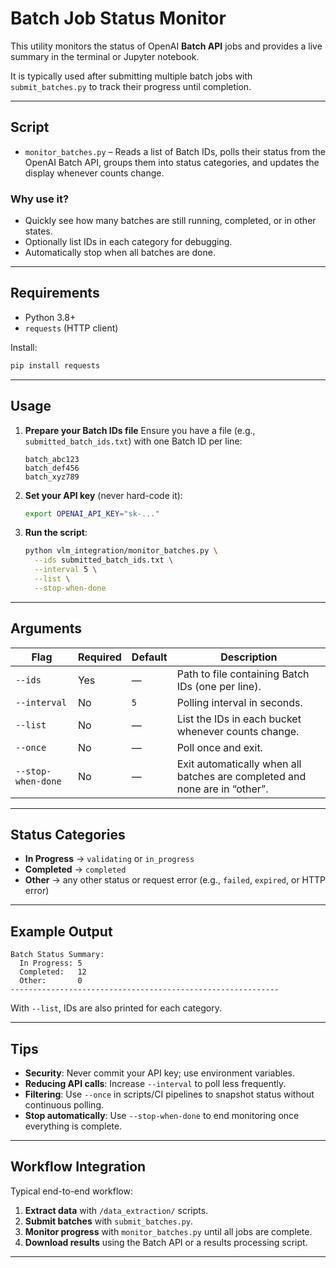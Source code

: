 # Batch Job Status Monitor

This utility monitors the status of OpenAI **Batch API** jobs and provides a live summary in the terminal or Jupyter notebook.

It is typically used after submitting multiple batch jobs with `submit_batches.py` to track their progress until completion.

---

## Script

- `monitor_batches.py` – Reads a list of Batch IDs, polls their status from the OpenAI Batch API, groups them into status categories, and updates the display whenever counts change.

### Why use it?

- Quickly see how many batches are still running, completed, or in other states.
- Optionally list IDs in each category for debugging.
- Automatically stop when all batches are done.

---

## Requirements

- Python 3.8+
- `requests` (HTTP client)

Install:
```bash
pip install requests
````

---

## Usage

1. **Prepare your Batch IDs file**
   Ensure you have a file (e.g., `submitted_batch_ids.txt`) with one Batch ID per line:

   ```
   batch_abc123
   batch_def456
   batch_xyz789
   ```

2. **Set your API key** (never hard-code it):

   ```bash
   export OPENAI_API_KEY="sk-..."
   ```

3. **Run the script**:

   ```bash
   python vlm_integration/monitor_batches.py \
     --ids submitted_batch_ids.txt \
     --interval 5 \
     --list \
     --stop-when-done
   ```

---

## Arguments

| Flag               | Required | Default | Description                                                                |
| ------------------ | -------- | ------- | -------------------------------------------------------------------------- |
| `--ids`            | Yes      | —       | Path to file containing Batch IDs (one per line).                          |
| `--interval`       | No       | `5`     | Polling interval in seconds.                                               |
| `--list`           | No       | —       | List the IDs in each bucket whenever counts change.                        |
| `--once`           | No       | —       | Poll once and exit.                                                        |
| `--stop-when-done` | No       | —       | Exit automatically when all batches are completed and none are in “other”. |

---

## Status Categories

* **In Progress** → `validating` or `in_progress`
* **Completed** → `completed`
* **Other** → any other status or request error (e.g., `failed`, `expired`, or HTTP error)

---

## Example Output

```
Batch Status Summary:
  In Progress: 5
  Completed:   12
  Other:       0
------------------------------------------------------------
```

With `--list`, IDs are also printed for each category.

---

## Tips

* **Security**: Never commit your API key; use environment variables.
* **Reducing API calls**: Increase `--interval` to poll less frequently.
* **Filtering**: Use `--once` in scripts/CI pipelines to snapshot status without continuous polling.
* **Stop automatically**: Use `--stop-when-done` to end monitoring once everything is complete.

---

## Workflow Integration

Typical end-to-end workflow:

1. **Extract data** with `/data_extraction/` scripts.
2. **Submit batches** with `submit_batches.py`.
3. **Monitor progress** with `monitor_batches.py` until all jobs are complete.
4. **Download results** using the Batch API or a results processing script.

---

